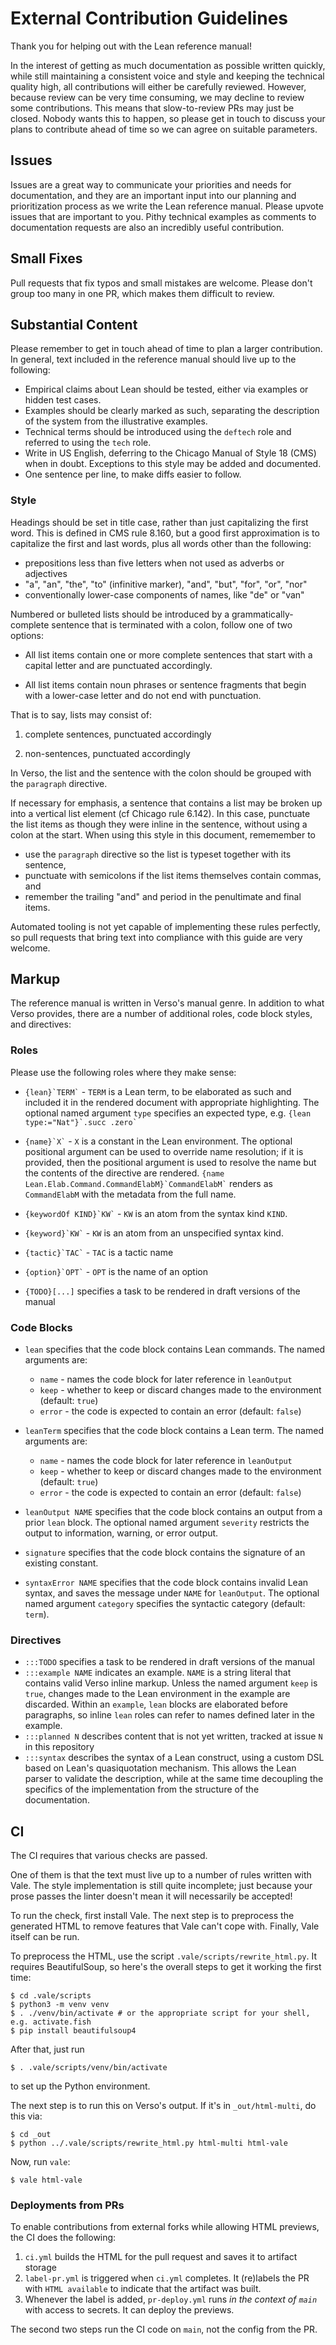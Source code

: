 # External Contribution Guidelines

Thank you for helping out with the Lean reference manual!

In the interest of getting as much documentation as possible written quickly, while still maintaining a consistent voice and style and keeping the technical quality high, all contributions will either be carefully reviewed. However, because review can be very time consuming, we may decline to review some contributions. This means that slow-to-review PRs may just be closed. Nobody wants this to happen, so please get in touch to discuss your plans to contribute ahead of time so we can agree on suitable parameters.

## Issues

Issues are a great way to communicate your priorities and needs for documentation, and they are an important input into our planning and prioritization process as we write the Lean reference manual. Please upvote issues that are important to you. Pithy technical examples as comments to documentation requests are also an incredibly useful contribution.

## Small Fixes

Pull requests that fix typos and small mistakes are welcome. Please don't group too many in one PR, which makes them difficult to review.

## Substantial Content

Please remember to get in touch ahead of time to plan a larger contribution. In general, text included in the reference manual should live up to the following:
 * Empirical claims about Lean should be tested, either via examples or hidden test cases.
 * Examples should be clearly marked as such, separating the description of the system from the illustrative examples.
 * Technical terms should be introduced using the `deftech` role and referred to using the `tech` role.
 * Write in US English, deferring to the Chicago Manual of Style 18 (CMS) when in doubt. Exceptions to this style may be added and documented.
 * One sentence per line, to make diffs easier to follow.

### Style

Headings should be set in title case, rather than just capitalizing the first word. This is defined in CMS rule 8.160, but a good first approximation is to capitalize the first and last words, plus all words other than the following:
 * prepositions less than five letters when not used as adverbs or adjectives
 * "a", "an", "the", "to" (infinitive marker), "and", "but", "for", "or", "nor"
 * conventionally lower-case components of names, like "de" or "van"

Numbered or bulleted lists should be introduced by a grammatically-complete sentence that is terminated with a colon, follow one of two options:

 * All list items contain one or more complete sentences that start with a capital letter and are punctuated accordingly.
 
 * All list items contain noun phrases or sentence fragments that begin with a lower-case letter and do not end with punctuation.
 
That is to say, lists may consist of:

 1. complete sentences, punctuated accordingly
 
 2. non-sentences, punctuated accordingly

In Verso, the list and the sentence with the colon should be grouped with the `paragraph` directive.


If necessary for emphasis, a sentence that contains a list may be broken up into a vertical list element (cf Chicago rule 6.142). In this case, punctuate the list items as though they were inline in the sentence, without using a colon at the start. When using this style in this document, rememember to

 * use the `paragraph` directive so the list is typeset together with its sentence,
 * punctuate with semicolons if the list items themselves contain commas, and
 * remember the trailing "and" and period in the penultimate and final items.


Automated tooling is not yet capable of implementing these rules perfectly, so pull requests that bring text into compliance with this guide are very welcome.

## Markup

The reference manual is written in Verso's manual genre.
In addition to what Verso provides, there are a number of additional roles, code block styles, and directives:

### Roles

Please use the following roles where they make sense:

 * `` {lean}`TERM` `` - `TERM` is a Lean term, to be elaborated as such and included it in the rendered document with appropriate highlighting.
   The optional named argument `type` specifies an expected type, e.g. `` {lean type:="Nat"}`.succ .zero` ``

 * `` {name}`X` `` - `X` is a constant in the Lean environment.
   The optional positional argument can be used to override name resolution; if it is provided, then the positional argument is used to resolve the name but the contents of the directive are rendered.
   `` {name Lean.Elab.Command.CommandElabM}`CommandElabM` `` renders as `CommandElabM` with the metadata from the full name.

 * `` {keywordOf KIND}`KW` `` - `KW` is an atom from the syntax kind `KIND`.

 * `` {keyword}`KW` `` - `KW` is an atom from an unspecified syntax kind.
 
 * `` {tactic}`TAC` `` - `TAC` is a tactic name
 
 * `` {option}`OPT` `` - `OPT` is the name of an option

 * `{TODO}[...]` specifies a task to be rendered in draft versions of the manual

### Code Blocks

 * `lean` specifies that the code block contains Lean commands. The named arguments are:
   * `name` - names the code block for later reference in `leanOutput`
   * `keep` - whether to keep or discard changes made to the environment (default: `true`) 
   * `error` - the code is expected to contain an error (default: `false`)

 * `leanTerm` specifies that the code block contains a Lean term. The named arguments are:
   * `name` - names the code block for later reference in `leanOutput`
   * `keep` - whether to keep or discard changes made to the environment (default: `true`) 
   * `error` - the code is expected to contain an error (default: `false`)

 * `leanOutput NAME` specifies that the code block contains an output from a prior `lean` block.
   The optional named argument `severity` restricts the output to information, warning, or error output.
   
 * `signature` specifies that the code block contains the signature of an existing constant.
 
 * `syntaxError NAME` specifies that the code block contains invalid Lean syntax, and saves the message under `NAME` for `leanOutput`.
   The optional named argument `category` specifies the syntactic category (default: `term`).

### Directives

 * `:::TODO` specifies a task to be rendered in draft versions of the manual
 * `:::example NAME` indicates an example. `NAME` is a string literal that contains valid Verso inline markup.
   Unless the named argument `keep` is `true`, changes made to the Lean environment in the example are discarded.
   Within an `example`, `lean` blocks are elaborated before paragraphs, so inline `lean` roles can refer to names defined later in the example.
 * `:::planned N` describes content that is not yet written, tracked at issue `N` in this repository
 * `:::syntax` describes the syntax of a Lean construct, using a custom DSL based on Lean's quasiquotation mechanism.
   This allows the Lean parser to validate the description, while at the same time decoupling the specifics of the implementation from the structure of the documentation.
 
## CI

The CI requires that various checks are passed.

One of them is that the text must live up to a number of rules written with Vale. The style implementation is still quite incomplete; just because your prose passes the linter doesn't mean it will necessarily be accepted!

To run the check, first install Vale. The next step is to preprocess the generated HTML to remove features that Vale can't cope with. Finally, Vale itself can be run.

To preprocess the HTML, use the script `.vale/scripts/rewrite_html.py`. It requires BeautifulSoup, so here's the overall steps to get it working the first time:

```
$ cd .vale/scripts
$ python3 -m venv venv
$ . ./venv/bin/activate # or the appropriate script for your shell, e.g. activate.fish
$ pip install beautifulsoup4
```
After that, just run
```
$ . .vale/scripts/venv/bin/activate
```
to set up the Python environment.

The next step is to run this on Verso's output. If it's in `_out/html-multi`, do this via:
```
$ cd _out
$ python ../.vale/scripts/rewrite_html.py html-multi html-vale
```

Now, run `vale`:
```
$ vale html-vale
```

### Deployments from PRs

To enable contributions from external forks while allowing HTML previews, the CI does the following:
 1. `ci.yml` builds the HTML for the pull request and saves it to artifact storage
 2. `label-pr.yml` is triggered when `ci.yml` completes. It (re)labels the
    PR with `HTML available` to indicate that the artifact was built.
 3. Whenever the label is added, `pr-deploy.yml` runs _in the context
    of `main`_ with access to secrets. It can deploy the previews.

The second two steps run the CI code on `main`, not the config from the PR.
